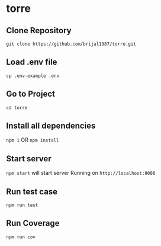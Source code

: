 # torre

## Clone Repository
`git clone https://github.com/brijal1987/torre.git`

## Load .env file
`cp .env-example .env`

## Go to Project
`cd torre`

## Install all dependencies
`npm i` OR `npm install`

## Start server
`npm start` will start server Running on `http://localhost:9000`

## Run test case
`npm run test`

## Run Coverage
`npm run cov`